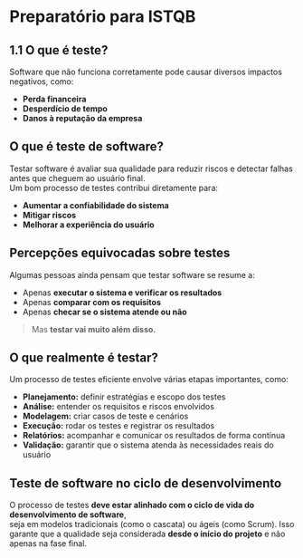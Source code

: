  # Preparatório para ISTQB

## 1.1 O que é teste?

Software que não funciona corretamente pode causar diversos impactos negativos, como:

- **Perda financeira**
- **Desperdício de tempo**
- **Danos à reputação da empresa**

## O que é teste de software?

Testar software é avaliar sua qualidade para reduzir riscos e detectar falhas antes que cheguem ao usuário final.  
Um bom processo de testes contribui diretamente para:

- **Aumentar a confiabilidade do sistema**
- **Mitigar riscos**
- **Melhorar a experiência do usuário**

## Percepções equivocadas sobre testes

Algumas pessoas ainda pensam que testar software se resume a:

- Apenas **executar o sistema e verificar os resultados**
- Apenas **comparar com os requisitos**
- Apenas **checar se o sistema atende ou não**

> Mas **testar vai muito além disso.**

## O que realmente é testar?

Um processo de testes eficiente envolve várias etapas importantes, como:

- **Planejamento:** definir estratégias e escopo dos testes  
- **Análise:** entender os requisitos e riscos envolvidos  
- **Modelagem:** criar casos de teste e cenários  
- **Execução:** rodar os testes e registrar os resultados  
- **Relatórios:** acompanhar e comunicar os resultados de forma contínua  
- **Validação:** garantir que o sistema atenda às necessidades reais do usuário

## Teste de software no ciclo de desenvolvimento

O processo de testes **deve estar alinhado com o ciclo de vida do desenvolvimento de software**,  
seja em modelos tradicionais (como o cascata) ou ágeis (como Scrum). Isso garante que a qualidade seja considerada **desde o início do projeto** e não apenas na fase final.

  
